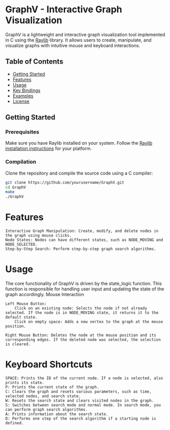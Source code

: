 # GraphV - Interactive Graph Visualization

GraphV is a lightweight and interactive graph visualization tool implemented in C using the [Raylib](https://www.raylib.com/) library. It allows users to create, manipulate, and visualize graphs with intuitive mouse and keyboard interactions.

## Table of Contents

- [Getting Started](#getting-started)
- [Features](#features)
- [Usage](#usage)
- [Key Bindings](#key-bindings)
- [Examples](#examples)
- [License](#license)

## Getting Started

### Prerequisites

Make sure you have Raylib installed on your system. Follow the [Raylib installation instructions](https://github.com/raysan5/raylib/wiki/Working-on-macOS) for your platform.

### Compilation

Clone the repository and compile the source code using a C compiler:

```bash
git clone https://github.com/yourusername/GraphV.git
cd GraphV
make
./GraphV
```

# Features

    Interactive Graph Manipulation: Create, modify, and delete nodes in the graph using mouse clicks.
    Node States: Nodes can have different states, such as NODE_MOVING and NODE_SELECTED.
    Step-by-Step Search: Perform step-by-step graph search algorithms.

# Usage

The core functionality of GraphV is driven by the state_logic function. This function is responsible for handling user input and updating the state of the graph accordingly.
Mouse Interaction

    Left Mouse Button:
        Click on an existing node: Selects the node if not already selected. If the node is in NODE_MOVING state, it returns it to the default state.
        Click on empty space: Adds a new vertex to the graph at the mouse position.

    Right Mouse Button: Deletes the node at the mouse position and its corresponding edges. If the deleted node was selected, the selection is cleared.

# Keyboard Shortcuts

    SPACE: Prints the ID of the current node. If a node is selected, also prints its state.
    P: Prints the current state of the graph.
    C: Clears the graph and resets various parameters, such as time, selected nodes, and search state.
    W: Resets the search state and clears visited nodes in the graph.
    S: Switches between search mode and normal mode. In search mode, you can perform graph search algorithms.
    A: Prints information about the search state.
    D: Performs one step of the search algorithm if a starting node is defined.
